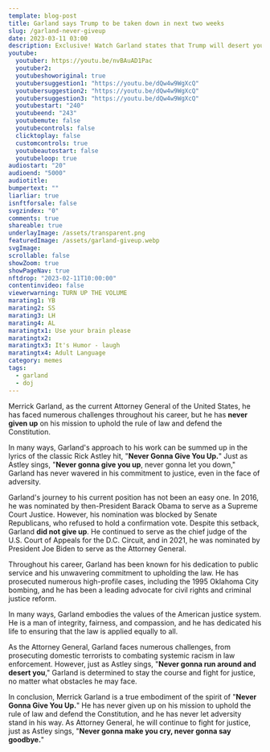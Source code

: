 ```yaml
---
template: blog-post
title: Garland says Trump to be taken down in next two weeks
slug: /garland-never-giveup
date: 2023-03-11 03:00
description: Exclusive! Watch Garland states that Trump will desert you...
youtube:
  youtuber: https://youtu.be/nvBAuAD1Pac
  youtuber2: 
  youtubeshoworiginal: true
  youtubersuggestion1: "https://youtu.be/dQw4w9WgXcQ"
  youtubersuggestion2: "https://youtu.be/dQw4w9WgXcQ"
  youtubersuggestion3: "https://youtu.be/dQw4w9WgXcQ"
  youtubestart: "240"
  youtubeend: "243"
  youtubemute: false
  youtubecontrols: false
  clicktoplay: false
  customcontrols: true
  youtubeautostart: false
  youtubeloop: true
audiostart: "20"
audioend: "5000"
audiotitle: 
bumpertext: ""
liarliar: true
isnftforsale: false
svgzindex: "0"
comments: true
shareable: true
underlayImage: /assets/transparent.png
featuredImage: /assets/garland-giveup.webp
svgImage: 
scrollable: false
showZoom: true
showPageNav: true
nftdrop: "2023-02-11T10:00:00"
contentinvideo: false
viewerwarning: TURN UP THE VOLUME
marating1: YB
marating2: SS
marating3: LH
marating4: AL
maratingtx1: Use your brain please
maratingtx2: 
maratingtx3: It's Humor - laugh
maratingtx4: Adult Language
category: memes
tags:
  - garland
  - doj
---
```

<!-- <div class="contentinside lake1" style=""> -->
<!-- <img class="" src="/assets/lakemouth.webp" width="100%" style=" z-index:-1; opacity:0;
animation: kariFilter 6s ease-in-out;
animation-delay: 4s;
animation-iteration-count:infinite;
" /> -->


<!-- <div class="bubble bubble-bottom-left" style="position:absolute; width:; top:30%; left:20vw; display:flex; justify-content:center;backdrop-filter: blur(6px);
animation: bubbleBop 9s ease-in;
animation-delay: 6s;
animation-direction: forwards;
animation-iteration-count:1;
opacity:0;
"><span style="font-size:120%; font-weight:bold;"><span style="font-size:160%; font-weight:bold;"></span></div>


<div class="bubble bubble-bottom-right" style="position:absolute; width:50vw; top:50%; right:20vw; display:block; justify-content:center; font-size:110%;backdrop-filter: blur(6px);
animation: bubbleBop1 10s ease-in;
animation-delay:8s;
animation-direction: forwards;
animation-iteration-count:1;
opacity:0;
"><span style="font-weight:bold;"></span></div>
</div> -->


<div class="contentbody" style="text-align:left !important; margin-top:0;">

Merrick Garland, as the current Attorney General of the United States, he has faced numerous challenges throughout his career, but he has <strong>never given up</strong> on his mission to uphold the rule of law and defend the Constitution.

In many ways, Garland's approach to his work can be summed up in the lyrics of the classic Rick Astley hit, "<strong>Never Gonna Give You Up.</strong>" Just as Astley sings, "<strong>Never gonna give you up</strong>, never gonna let you down," Garland has never wavered in his commitment to justice, even in the face of adversity.

Garland's journey to his current position has not been an easy one. In 2016, he was nominated by then-President Barack Obama to serve as a Supreme Court Justice. However, his nomination was blocked by Senate Republicans, who refused to hold a confirmation vote. Despite this setback, Garland <strong>did not give up</strong>. He continued to serve as the chief judge of the U.S. Court of Appeals for the D.C. Circuit, and in 2021, he was nominated by President Joe Biden to serve as the Attorney General.

Throughout his career, Garland has been known for his dedication to public service and his unwavering commitment to upholding the law. He has prosecuted numerous high-profile cases, including the 1995 Oklahoma City bombing, and he has been a leading advocate for civil rights and criminal justice reform.

In many ways, Garland embodies the values of the American justice system. He is a man of integrity, fairness, and compassion, and he has dedicated his life to ensuring that the law is applied equally to all.

As the Attorney General, Garland faces numerous challenges, from prosecuting domestic terrorists to combating systemic racism in law enforcement. However, just as Astley sings, "<strong>Never gonna run around and desert you</strong>," Garland is determined to stay the course and fight for justice, no matter what obstacles he may face.

In conclusion, Merrick Garland is a true embodiment of the spirit of "<strong>Never Gonna Give You Up.</strong>" He has never given up on his mission to uphold the rule of law and defend the Constitution, and he has never let adversity stand in his way. As Attorney General, he will continue to fight for justice, just as Astley sings, "<strong>Never gonna make you cry, never gonna say goodbye.</strong>"


</div>